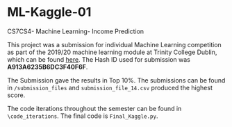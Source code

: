 # ML-Kaggle-01
CS7CS4- Machine Learning- Income Prediction

This project was a submission for individual Machine Learning competition as part of the 2019/20 machine learning module at Trinity College Dublin, which can be found [here](https://www.kaggle.com/c/tcdml1920-income-ind). The Hash ID used for submission was **A913A6235B6DC3F40F6F**.

The Submission gave the results in Top 10%. The submissions can be found in ```/submission_files``` and ```submission_file_14.csv``` produced the highest score.

The code iterations throughout the semester can be found in ```\code_iterations```. The final code is ```Final_Kaggle.py```.
